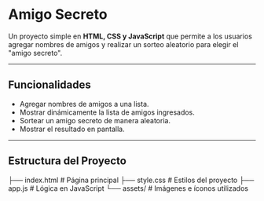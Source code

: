 # Amigo Secreto

Un proyecto simple en **HTML, CSS y JavaScript** que permite a los usuarios agregar nombres de amigos y realizar un sorteo aleatorio para elegir el "amigo secreto".

---

## Funcionalidades
- Agregar nombres de amigos a una lista.
- Mostrar dinámicamente la lista de amigos ingresados.
- Sortear un amigo secreto de manera aleatoria.
- Mostrar el resultado en pantalla.

---

## Estructura del Proyecto
├── index.html # Página principal
├── style.css # Estilos del proyecto
├── app.js # Lógica en JavaScript
└── assets/ # Imágenes e íconos utilizados

